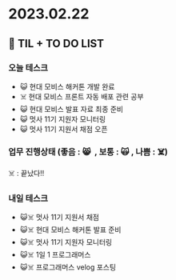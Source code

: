 # 2023.02.22

## 📓 TIL + TO DO LIST

### 오늘 테스크

- 😺 현대 모비스 해커톤 개발 완료
- ☠️ 현대 모비스 프론트 자동 배포 관련 공부
- 😺 현대 모비스 발표 자료 최종 준비
- 😺 멋사 11기 지원자 모니터링
- 😺 멋사 11기 지원서 채점 오픈

### 업무 진행상태 (좋음 : 😸  , 보통 : 🙀 , 나쁨 : ☠️)

☠️ : 끝났다!!

### 내일 테스크

- 😺☠️ 멋사 11기 지원서 채점
- 😺☠️ 현대 모비스 해커톤 발표 준비
- 😺☠️ 멋사 11기 지원자 모니터링
- 😺☠️ 1일 1 프로그래머스
- 😺☠️ 프로그래머스 velog 포스팅
